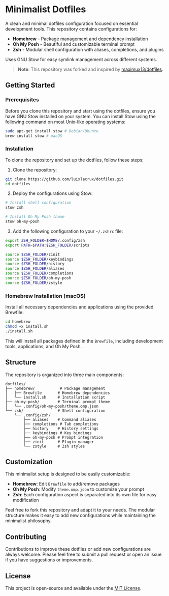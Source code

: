 # Minimalist Dotfiles

A clean and minimal dotfiles configuration focused on essential development tools. This repository contains configurations for:

- **Homebrew** - Package management and dependency installation
- **Oh My Posh** - Beautiful and customizable terminal prompt
- **Zsh** - Modular shell configuration with aliases, completions, and plugins

Uses GNU Stow for easy symlink management across different systems.

> **Note**: This repository was forked and inspired by [maximux13/dotfiles](https://github.com/maximux13/dotfiles).

## Getting Started

### Prerequisites

Before you clone this repository and start using the dotfiles, ensure you have GNU Stow installed on your system. You can install Stow using the following command on most Unix-like operating systems:

```bash
sudo apt-get install stow # Debian/Ubuntu
brew install stow # macOS
```

### Installation

To clone the repository and set up the dotfiles, follow these steps:

1. Clone the repository:

```bash
git clone https://github.com/luixlacrux/dotfiles.git
cd dotfiles
```

2. Deploy the configurations using Stow:

```bash
# Install shell configuration
stow zsh

# Install Oh My Posh theme
stow oh-my-posh
```

3. Add the following configuration to your `~/.zshrc` file:

```bash
export ZSH_FOLDER=$HOME/.config/zsh
export PATH=$PATH:$ZSH_FOLDER/scripts

source $ZSH_FOLDER/zinit
source $ZSH_FOLDER/keybindings
source $ZSH_FOLDER/history
source $ZSH_FOLDER/aliases
source $ZSH_FOLDER/completions
source $ZSH_FOLDER/oh-my-posh
source $ZSH_FOLDER/zstyle
```

### Homebrew Installation (macOS)

Install all necessary dependencies and applications using the provided Brewfile:

```bash
cd homebrew
chmod +x install.sh
./install.sh
```

This will install all packages defined in the `Brewfile`, including development tools, applications, and Oh My Posh.

## Structure

The repository is organized into three main components:

```
dotfiles/
├── homebrew/           # Package management
│   ├── Brewfile       # Homebrew dependencies
│   └── install.sh     # Installation script
├── oh-my-posh/        # Terminal prompt theme
│   └── .config/oh-my-posh/theme.omp.json
└── zsh/               # Shell configuration
    └── .config/zsh/
        ├── aliases    # Command aliases
        ├── completions # Tab completions
        ├── history    # History settings
        ├── keybindings # Key bindings
        ├── oh-my-posh # Prompt integration
        ├── zinit      # Plugin manager
        └── zstyle     # Zsh styles
```

## Customization

This minimalist setup is designed to be easily customizable:

- **Homebrew**: Edit `Brewfile` to add/remove packages
- **Oh My Posh**: Modify `theme.omp.json` to customize your prompt
- **Zsh**: Each configuration aspect is separated into its own file for easy modification

Feel free to fork this repository and adapt it to your needs. The modular structure makes it easy to add new configurations while maintaining the minimalist philosophy.

## Contributing

Contributions to improve these dotfiles or add new configurations are always welcome. Please feel free to submit a pull request or open an issue if you have suggestions or improvements.

## License

This project is open-source and available under the [MIT License](LICENSE).
